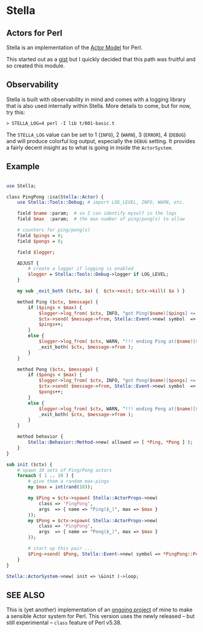 # Stella

## Actors for Perl

Stella is an implementation of the [Actor Model](https://en.wikipedia.org/wiki/Actor_model) for Perl.

This started out as a [gist](https://gist.github.com/stevan/06a091d8ce775181e8c023864beba173) but I quickly decided that this path was fruitful and so created this module.

## Observability

Stella is built with observability in mind and comes with a logging library that is also used internally within Stella. More details to come, but for now, try this:

```shell
> STELLA_LOG=4 perl -I lib t/001-basic.t
```

The `STELLA_LOG` value can be set to 1 (`INFO`), 2 (`WARN`), 3 (`ERROR`), 4 (`DEBUG`) and will produce colorful log output, especially the `DEBUG` setting. It provides a fairly decent insight as to what is going in inside the `ActorSystem`.

## Example

```perl

use Stella;

class PingPong :isa(Stella::Actor) {
    use Stella::Tools::Debug; # import LOG_LEVEL, INFO, WARN, etc.

    field $name :param;  # so I can identify myself in the logs
    field $max  :param;  # the max number of ping/pong(s) to allow

    # counters for ping/pong(s)
    field $pings = 0;
    field $pongs = 0;

    field $logger;

    ADJUST {
        # create a logger if logging is enabled
        $logger = Stella::Tools::Debug->logger if LOG_LEVEL;
    }

    my sub _exit_both ($ctx, $a) {  $ctx->exit; $ctx->kill( $a ) }

    method Ping ($ctx, $message) {
        if ($pings < $max) {
            $logger->log_from( $ctx, INFO, "got Ping($name)[$pings] <= $max" ) if INFO;
            $ctx->send( $message->from, Stella::Event->new( symbol  => *Pong ) );
            $pings++;
        }
        else {
            $logger->log_from( $ctx, WARN, "!!! ending Ping at($name)[$pings] <= $max" ) if WARN;
            _exit_both( $ctx, $message->from );
        }
    }

    method Pong ($ctx, $message) {
        if ($pongs < $max) {
            $logger->log_from( $ctx, INFO, "got Pong($name)[$pongs] <= $max" ) if INFO;
            $ctx->send( $message->from, Stella::Event->new( symbol  => *Ping ) );
            $pongs++;
        }
        else {
            $logger->log_from( $ctx, WARN, "!!! ending Pong at($name)[$pongs] <= $max" ) if WARN;
            _exit_both( $ctx, $message->from );
        }
    }

    method behavior {
        Stella::Behavior::Method->new( allowed => [ *Ping, *Pong ] );
    }
}

sub init ($ctx) {
    # spawn 10 sets of Ping/Pong actors
    foreach ( 1 .. 10 ) {
        # give them a random max-pings
        my $max = int(rand(10));

        my $Ping = $ctx->spawn( Stella::ActorProps->new(
            class => 'PingPong',
            args  => { name => "Ping($_)", max => $max }
        ));
        my $Pong = $ctx->spawn( Stella::ActorProps->new(
            class => 'PingPong',
            args  => { name => "Pong($_)", max => $max }
        ));

        # start up this pair ...
        $Ping->send( $Pong, Stella::Event->new( symbol => *PingPong::Pong ) );
    }
}

Stella::ActorSystem->new( init => \&init )->loop;

```

## SEE ALSO

This is (yet another) implementation of an [ongoing project](https://github.com/stevan/ELO) of mine to make a sensible Actor system for Perl. This version uses the newly released – but still experimental – `class` feature of Perl v5.38.


